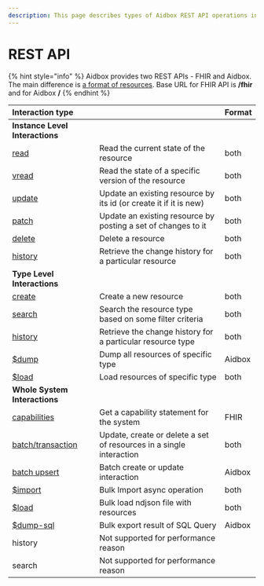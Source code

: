 ```yaml
---
description: This page describes types of Aidbox REST API operations in general
---
```


# REST API

{% hint style="info" %}
Aidbox provides two REST APIs - FHIR and Aidbox. The main difference is [a format of resources](../../modules-1/fhir-resources/aidbox-and-fhir-formats.md). Base URL for FHIR API is **/fhir** and for Aidbox **/**
{% endhint %}

| Interaction type |  | Format |
| :--- | :--- | :--- |
| **Instance Level Interactions** |  |  |
| [read](crud-1/read.md) | Read the current state of the resource | both |
| [vread](crud-1/read.md#vread) | Read the state of a specific version of the resource | both |
| [update](crud-1/update.md) | Update an existing resource by its id \(or create it if it is new\) | both |
| [patch](crud-1/patch.md) | Update an existing resource by posting a set of changes to it | both |
| [delete](crud-1/delete.md) | Delete a resource | both |
| [history](../fhir-api/history-1.md) | Retrieve the change history for a particular resource | both |
| **Type Level Interactions** |  |  |
| [create](crud-1/fhir-and-aidbox-crud.md) | Create a new resource | both |
| [search](../fhir-api/search-1/) | Search the resource type based on some filter criteria | both |
| [history](../fhir-api/history-1.md) | Retrieve the change history for a particular resource type | both |
| [$dump](../bulk-api-1/#usddump) | Dump all resources of specific type | Aidbox |
| [$load](../bulk-api-1/#usdload) | Load resources of specific type | both |
| **Whole System Interactions** |  |  |
| [capabilities](../fhir-api/metadata.md) | Get a capability statement for the system | FHIR |
| [batch/transaction](../transaction.md) | Update, create or delete a set of resources in a single interaction | both |
| [batch upsert](../batch-upsert.md) | Batch create or update interaction | Aidbox |
| [$import](../bulk-api-1/#usdimport-and-fhir-usdimport) | Bulk Import async operation | both |
| [$load](../bulk-api-1/#usdload) | Bulk load ndjson file with resources | both |
| [$dump-sql](../bulk-api-1/#usddump-sql) | Bulk export result of SQL Query  | Aidbox |
| history | Not supported for performance reason |  |
| search | Not supported for performance reason |  |

